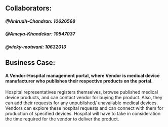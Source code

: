 ## Collaborators:
##### @Anirudh-Chandran: 10626568
##### @Ameya-Khandekar: 10547037
##### @vicky-motwani: 10632013

## Business Case:
#### A Vendor-Hospital management portal, where Vendor is medical device manufacturer who publishes their respective products on the portal.
Hospital representatives registers themselves, browse published medical device products, and can contact vendor for buying the product. 
Also, they can add their requests for any unpublished/ unavailable medical devices. 
Vendors can explore these hospital requests and can connect with them for production of specified devices.
Hospital will have to take in consideration the time required for the vendor to deliver the product.
